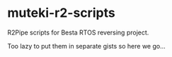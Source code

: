 # muteki-r2-scripts

R2Pipe scripts for Besta RTOS reversing project.

Too lazy to put them in separate gists so here we go...
